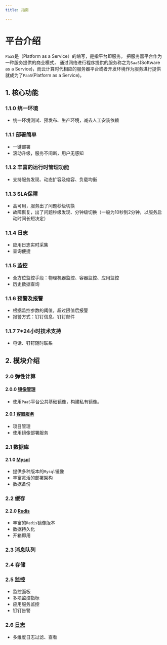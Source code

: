 ```yaml
---
title: 指南

---
```


# 平台介绍
  `PaaS`是（Platform as a Service）的缩写，是指平台即服务。 把服务器平台作为一种服务提供的商业模式，
  通过网络进行程序提供的服务称之为`SaaS`(Software as a Service)，而云计算时代相应的服务器平台或者开发环境作为服务进行提供就成为了`PaaS`(Platform as a Service)。
  

## 1. 核心功能

### 1.1.0 统一环境
- 统一环境测试、预发布、生产环境，减去人工安装依赖

### 1.1.1 部署简单

- 一键部署
- 滚动升级，服务不间断，用户无感知

### 1.1.2 丰富的运行时管理功能

- 支持服务发现、动态扩容及缩容、负载均衡

### 1.1.3 SLA保障

- 高可用，服务出了问题秒级切换
- 故障恢复，出了问题秒级发现、分钟级切换（一般为10秒到2分钟，以服务启动时间长短决定）

### 1.1.4 日志

- 应用日志实时采集
- 查询便捷

### 1.1.5 监控

- 全方位监控手段：物理机器监控、容器监控、应用监控
- 历史数据查询

### 1.1.6 预警及报警

- 根据监控参数的阈值，超过限值后报警
- 报警方式：钉钉信息、钉钉邮件

### 1.1.7 7*24小时技术支持

- 电话、钉钉随时联系


## 2. 模块介绍

### 2.0 弹性计算
#### 2.0.0 [镜像管理](/elastic_computing/image)
- 使用`PaaS`平台公共基础镜像，构建私有镜像。

#### 2.0.1 [容器服务](/elastic_computing/container_services)
- 项目管理
- 使用镜像部署服务

### 2.1 数据库
#### 2.1.0 [Mysql](/databases/mysql)
- 提供多种版本的`Mysql`镜像
- 丰富灵活的部署架构
- 数据备份


### 2.2 缓存
#### 2.2.0 [Redis](/caches/redis)
- 丰富的`Redis`镜像版本
- 数据持久化
- 开箱即用

### 2.3 消息队列

### 2.4 存储

### 2.5 [监控](/monitor/)
- 监控面板
- 多项监控指标
- 应用服务监控
- 钉钉告警

### 2.6 [日志](/log/)
- 多维度日志过滤、查看
